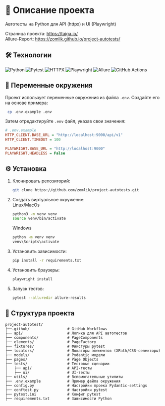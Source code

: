 # 🚀 Описание проекта  
Автотесты на Python для API (httpx) и UI (Playwright) 

Страница проекта: https://taiga.io/  
Allure-Report: https://zomlik.github.io/project-autotests/

## 🛠 Технологии
![Python](https://img.shields.io/badge/Python-3776AB?style=for-the-badge&logo=python&logoColor=white)
![Pytest](https://img.shields.io/badge/Pytest-0A9EDC?style=for-the-badge&logo=pytest&logoColor=white)
![HTTPX](https://img.shields.io/badge/HTTPX-00A98F?style=for-the-badge&logo=python&logoColor=white)
![Playwright](https://img.shields.io/badge/Playwright-2EAD33?style=for-the-badge&logo=playwright&logoColor=white)
![Allure](https://img.shields.io/badge/Allure-FF6A00?style=for-the-badge&logo=allure&logoColor=white)
![GitHub Actions](https://img.shields.io/badge/GitHub_Actions-2088FF?style=for-the-badge&logo=github-actions&logoColor=white)

## 🧪 Переменные окружения
Проект использует переменные окружения из файла `.env`. Создайте его на основе примера:
   ```bash
    cp .env.example .env
   ```
Затем отредактируйте `.env` файл, указав свои значения:
```ini
# .env.example
HTTP_CLIENT.BASE_URL = "http://localhost:9000/api/v1"
HTTP_CLIENT.TIMEOUT = 100 

PLAYWRIGHT.BASE_URL = "http://localhost:9000"
PLAYWRIGHT.HEADLESS = False 
```
## ⚙️ Установка
1. Клонировать репозиторий:  
   ```bash
   git clone https://github.com/zomlik/project-autotests.git
   ```
2. Создать виртуальное окружение:  
   Linux/MacOs
   ```bash
   python3 -m venv venv
   source venv/bin/activate
   ```  
   Windows
   ```bash
   python -m venv venv
   venv\Scripts\activate
   ```
3. Установить зависимости:
   ```bash
   pip install -r requirements.txt
   ```
4. Установить браузеры:
   ```bash
   playwright install
   ```
5. Запуск тестов:
    ```bash
   pytest --alluredir allure-results
   ```
   
## 📁 Структура проекта
```
project-autotest/
├──.github/                 # GitHub Workflows
├── api/                    # Логика для API автотестов
├── components/             # PageComponents
├── elements/               # PageFactory
├── fixtures/               # Фикстуры pytest
├── locators/               # Локаторы элементов (XPath/CSS-селекторы)
├── models/                 # Pydantic модели
├── pages/                  # Page Objects
├── tests/                  # Тестовые сценарии
│   ├── api/                # API-тесты
│   ├── ui/                 # UI-тесты
├── utils/                  # Вспомогательные утилиты
├── .env.example            # Пример файла окружения
├── config.py               # Настройки проека Pydantic-settings
├── conftest.py             # Настройки pytest
├── pytest.ini              # Конфиг pytest
├── requirements.txt        # Зависимости Python
```
